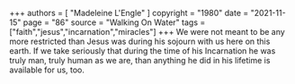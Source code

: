 +++
authors = [
  "Madeleine L'Engle"
]
copyright = "1980"
date = "2021-11-15"
page = "86"
source = "Walking On Water"
tags = ["faith","jesus","incarnation","miracles"]
+++
We were not meant to be any more restricted than Jesus was during his sojourn with us here on this earth. If we take seriously that during the time of his Incarnation he was truly man, truly human as we are, than anything he did in his lifetime is available for us, too.

